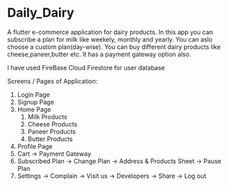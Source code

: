 # Daily_Dairy

A flutter e-commerce application for dairy products.
In this app you can subscribe a plan for milk like weekely, monthly and yearly. You can aslo choose a custom plan(day-wise). You can buy different dairy products like cheese,paneer,butter etc. It has a payment gateway option also.

I have used FireBase Cloud Firestore for user database

Screens / Pages of Application:
1. Login Page
2. Signup Page
3. Home Page
    1. Milk Products
    1. Cheese Products
    1. Paneer Products
    1. Butter Products
4. Profile Page
5. Cart
    -> Payment Gateway
6. Subscribed Plan
    -> Change Plan
        -> Address & Products Sheet
    -> Pause Plan
7. Settings
    -> Complain
    -> Visit us
    -> Developers
    -> Share
    -> Log out
